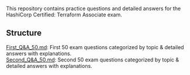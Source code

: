 This repository contains practice questions and detailed answers for the HashiCorp Certified: Terraform Associate exam.

## Structure

[First_Q&A_50.md](https://github.com/Lahiruerandika/terraform-associate-exam-questions/blob/main/First_Q%26A_50.md.md): First 50 exam questions categorized by topic & detailed answers with explanations.  
[Second_Q&A_50.md](Second_Q&A_50.md): Second 50 exam questions categorized by topic & detailed answers with explanations.
